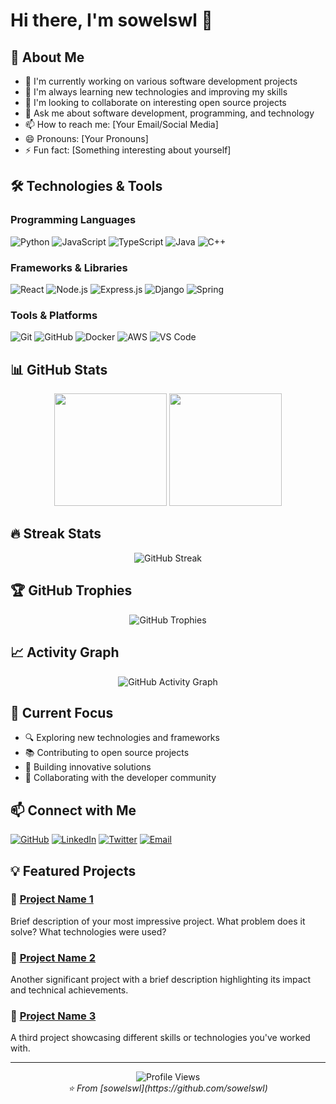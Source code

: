 # Hi there, I'm sowelswl 👋

## 🚀 About Me
- 🔭 I'm currently working on various software development projects
- 🌱 I'm always learning new technologies and improving my skills
- 👯 I'm looking to collaborate on interesting open source projects
- 💬 Ask me about software development, programming, and technology
- 📫 How to reach me: [Your Email/Social Media]
- 😄 Pronouns: [Your Pronouns]
- ⚡ Fun fact: [Something interesting about yourself]

## 🛠️ Technologies & Tools

### Programming Languages
![Python](https://img.shields.io/badge/-Python-3776AB?style=flat-square&logo=Python&logoColor=white)
![JavaScript](https://img.shields.io/badge/-JavaScript-F7DF1E?style=flat-square&logo=JavaScript&logoColor=black)
![TypeScript](https://img.shields.io/badge/-TypeScript-3178C6?style=flat-square&logo=TypeScript&logoColor=white)
![Java](https://img.shields.io/badge/-Java-ED8B00?style=flat-square&logo=Java&logoColor=white)
![C++](https://img.shields.io/badge/-C++-00599C?style=flat-square&logo=C%2B%2B&logoColor=white)

### Frameworks & Libraries
![React](https://img.shields.io/badge/-React-61DAFB?style=flat-square&logo=React&logoColor=black)
![Node.js](https://img.shields.io/badge/-Node.js-339933?style=flat-square&logo=Node.js&logoColor=white)
![Express.js](https://img.shields.io/badge/-Express.js-000000?style=flat-square&logo=Express&logoColor=white)
![Django](https://img.shields.io/badge/-Django-092E20?style=flat-square&logo=Django&logoColor=white)
![Spring](https://img.shields.io/badge/-Spring-6DB33F?style=flat-square&logo=Spring&logoColor=white)

### Tools & Platforms
![Git](https://img.shields.io/badge/-Git-F05032?style=flat-square&logo=Git&logoColor=white)
![GitHub](https://img.shields.io/badge/-GitHub-181717?style=flat-square&logo=GitHub&logoColor=white)
![Docker](https://img.shields.io/badge/-Docker-2496ED?style=flat-square&logo=Docker&logoColor=white)
![AWS](https://img.shields.io/badge/-AWS-232F3E?style=flat-square&logo=Amazon-AWS&logoColor=white)
![VS Code](https://img.shields.io/badge/-VS%20Code-007ACC?style=flat-square&logo=Visual-Studio-Code&logoColor=white)

## 📊 GitHub Stats

<div align="center">
  <img height="180em" src="https://github-readme-stats.vercel.app/api?username=sowelswl&show_icons=true&theme=radical&include_all_commits=true&count_private=true"/>
  <img height="180em" src="https://github-readme-stats.vercel.app/api/top-langs/?username=sowelswl&layout=compact&langs_count=7&theme=radical"/>
</div>

## 🔥 Streak Stats
<div align="center">
  <img src="https://github-readme-streak-stats.herokuapp.com/?user=sowelswl&theme=radical" alt="GitHub Streak" />
</div>

## 🏆 GitHub Trophies
<div align="center">
  <img src="https://github-profile-trophy.vercel.app/?username=sowelswl&theme=radical&row=1&column=7" alt="GitHub Trophies" />
</div>

## 📈 Activity Graph
<div align="center">
  <img src="https://github-readme-activity-graph.vercel.app/graph?username=sowelswl&theme=react-dark" alt="GitHub Activity Graph" />
</div>

## 🎯 Current Focus
- 🔍 Exploring new technologies and frameworks
- 📚 Contributing to open source projects
- 🚀 Building innovative solutions
- 🤝 Collaborating with the developer community

## 📫 Connect with Me

[![GitHub](https://img.shields.io/badge/-GitHub-181717?style=flat-square&logo=GitHub&logoColor=white)](https://github.com/sowelswl)
[![LinkedIn](https://img.shields.io/badge/-LinkedIn-0A66C2?style=flat-square&logo=LinkedIn&logoColor=white)](https://linkedin.com/in/yourprofile)
[![Twitter](https://img.shields.io/badge/-Twitter-1DA1F2?style=flat-square&logo=Twitter&logoColor=white)](https://twitter.com/yourhandle)
[![Email](https://img.shields.io/badge/-Email-D14836?style=flat-square&logo=Gmail&logoColor=white)](mailto:your.email@example.com)

## 💡 Featured Projects

### 🌟 [Project Name 1](https://github.com/sowelswl/project1)
Brief description of your most impressive project. What problem does it solve? What technologies were used?

### 🌟 [Project Name 2](https://github.com/sowelswl/project2)
Another significant project with a brief description highlighting its impact and technical achievements.

### 🌟 [Project Name 3](https://github.com/sowelswl/project3)
A third project showcasing different skills or technologies you've worked with.

---

<div align="center">
  <img src="https://komarev.com/ghpvc/?username=sowelswl&color=blueviolet&style=flat-square&label=Profile+Views" alt="Profile Views" />
</div>

<div align="center">
  <i>⭐️ From [sowelswl](https://github.com/sowelswl)</i>
</div>